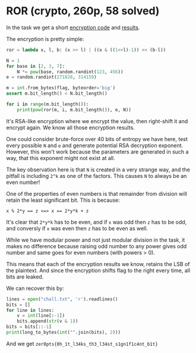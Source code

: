 # ROR (crypto, 260p, 58 solved)

In the task we get a short [encryption code](chall.py) and [results](chall.txt).

The encryption is pretty simple:

```python
ror = lambda x, l, b: (x >> l) | ((x & ((1<<l)-1)) << (b-l))

N = 1
for base in [2, 3, 7]:
    N *= pow(base, random.randint(123, 456))
e = random.randint(271828, 314159)

m = int.from_bytes(flag, byteorder='big')
assert m.bit_length() < N.bit_length()

for i in range(m.bit_length()):
    print(pow(ror(m, i, m.bit_length()), e, N))
```

It's RSA-like encryption where we encrypt the value, then right-shift it and encrypt again.
We know all those encryption results.

One could consider brute-force over 40 bits of entropy we have here, test every possible `N` and `e` and generate potential RSA decryption exponent.
However, this won't work because the parameters are generated in such a way, that this exponent might not exist at all.

The key observation here is that `N` is created in a very strange way, and the pitfall is including `2^k` as one of the factors.
This causes `N` to always be an even number!

One of the properties of even numbers is that remainder from division will retain the least significant bit.
This is because:

```
x % 2*y == z <=> x == 2*y*k + z
```

It's clear that `2*y*k` has to be even, and if `x` was odd then `z` has to be odd, and conversly if `x` was even then `z` has to be even as well.

While we have modular power and not just modular division in the task, it makes no difference because raising odd number to any power gives odd number and same goes for even numbers (with powers > 0).

This means that each of the encryption results we know, retains the LSB of the plaintext.
And since the encryption shifts flag to the right every time, all bits are leaked.

We can recover this by:

```python
lines = open("chall.txt", 'r').readlines()
bits = []
for line in lines:
    v = int(line[:-1])
    bits.append(str(v & 1))
bits = bits[::-1]
print(long_to_bytes(int("".join(bits), 2)))
```

And we get `zer0pts{0h_1t_l34ks_th3_l34st_s1gn1f1c4nt_b1t}`
